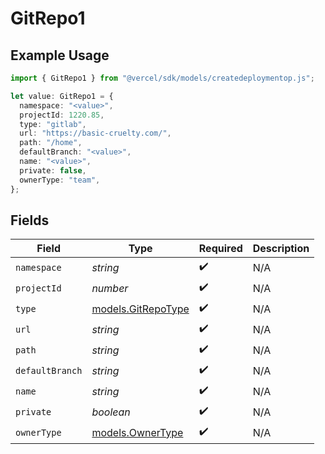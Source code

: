 # GitRepo1

## Example Usage

```typescript
import { GitRepo1 } from "@vercel/sdk/models/createdeploymentop.js";

let value: GitRepo1 = {
  namespace: "<value>",
  projectId: 1220.85,
  type: "gitlab",
  url: "https://basic-cruelty.com/",
  path: "/home",
  defaultBranch: "<value>",
  name: "<value>",
  private: false,
  ownerType: "team",
};
```

## Fields

| Field                                          | Type                                           | Required                                       | Description                                    |
| ---------------------------------------------- | ---------------------------------------------- | ---------------------------------------------- | ---------------------------------------------- |
| `namespace`                                    | *string*                                       | :heavy_check_mark:                             | N/A                                            |
| `projectId`                                    | *number*                                       | :heavy_check_mark:                             | N/A                                            |
| `type`                                         | [models.GitRepoType](../models/gitrepotype.md) | :heavy_check_mark:                             | N/A                                            |
| `url`                                          | *string*                                       | :heavy_check_mark:                             | N/A                                            |
| `path`                                         | *string*                                       | :heavy_check_mark:                             | N/A                                            |
| `defaultBranch`                                | *string*                                       | :heavy_check_mark:                             | N/A                                            |
| `name`                                         | *string*                                       | :heavy_check_mark:                             | N/A                                            |
| `private`                                      | *boolean*                                      | :heavy_check_mark:                             | N/A                                            |
| `ownerType`                                    | [models.OwnerType](../models/ownertype.md)     | :heavy_check_mark:                             | N/A                                            |